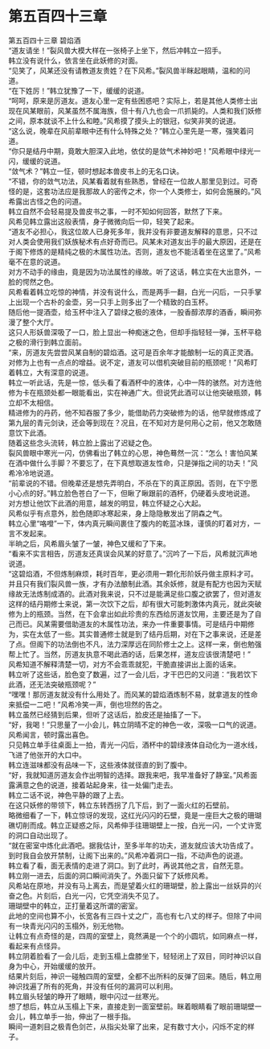 # 第五百四十三章

第五百四十三章 碧焰酒\
“道友请坐！”裂风兽大模大样在一张椅子上坐下，然后冲韩立一招手。\
韩立没有说什么，依言坐在此妖修的对面。\
“见笑了，风某还没有请教道友贵姓？在下风希。”裂风兽半眯起眼睛，温和的问道。\
“在下姓厉！”韩立犹豫了一下，缓缓的说道。\
“呵呵，原来是厉道友。道友心里一定有些困惑吧？实际上，若是其他人类修士出现在风某眼前，风某虽然不属海族，但十有八九也会一爪抓毙的。人类和我们妖修之间，原本就谈不上什么和睦。”风希摸了摸头上的银冠，似笑非笑的说道。\
“这么说，晚辈在风前辈眼中还有什么特殊之处？”韩立心里先是一寒，强笑着问道。\
“你只是结丹中期，竟敢大胆深入此地，依仗的是敛气术神妙吧！”风希眼中绿光一闪，缓缓的说道。\
“敛气术？”韩立一怔，顿时想起本兽皮书上的无名口诀。\
“不错，你的敛气功法，风某看着就有些熟悉，曾经在一位故人那里见到过。可奇怪的是，这套功法应是我那故人的密传之术，你一个人类修士，如何会施展的。”风希露出古怪之色的问道。\
韩立自然不会轻易提及兽皮书之事，一时不知如何回答，默然了下来。\
风希见韩立露出这般表情，身子微微向后一仰，轻笑了起来。\
“道友不必担心，我这位故人已身死多年，我并没有非要道友解释的意思，只不过对人类会使用我们妖族秘术有点好奇而已。风某未对道友出手的最大原因，还是在于阁下修炼的是精纯之极的木属性功法。否则，道友也不能活着坐在这里了。”风希毫不在意的说道。\
对方不动手的缘由，竟是因为功法属性的缘故。听了这话，韩立实在大出意外，一脸的愕然之色。\
风希看着韩立吃惊的神情，并没有说什么，而是两手一翻，白光一闪后，一只手掌上出现一个古朴的金壶，另一只手上则多出了一个精致的白玉杯。\
随后他一提酒壶，给玉杯中注入了碧绿之极的液体，一股香醇浓厚的酒香，瞬间弥漫了整个大厅。\
这只人形妖兽深吸了一口，脸上显出一种痴迷之色，但却手指轻轻一弹，玉杯平稳之极的滑行到韩立面前。\
“来，厉道友先尝尝风某自制的碧焰酒。这可是百余年才能酿制一坛的真正灵酒。对修为上也有一点点的增益。说不定，道友可以借机突破目前的瓶颈呢！”风希盯着韩立，大有深意的说道。\
韩立一听此话，先是一惊，低头看了看酒杯中的液体，心中一阵的骇然。对方连他修为卡在瓶颈处都一眼能看出，实在神通广大。但说凭此酒可以让他突破瓶颈，韩立却不太相信。\
精进修为的丹药，他不知吞服了多少，能借助药力突破修为的话，他早就修炼成了第九层的青元剑诀，还会等到现在？况且，在不知对方是何用心之前，他又怎敢随意饮下此酒。\
随着这些念头流转，韩立脸上露出了迟疑之色。\
裂风兽眼中寒光一闪，仿佛看出了韩立的心思，神色蓦然一沉：“怎么！害怕风某在酒中做什么手脚？不要忘了，在下真想取道友性命，只是弹指之间的功夫！”风希冷冷地说道。\
“前辈说的不错。但晚辈还是想先弄明白，不杀在下的真正原因。否则，在下宁愿小心点的好。”韩立脸色苍白了一下，但瞅了瞅跟前的酒杯，仍硬着头皮地说道。\
对方想让他饮下此酒的用意，越发的明显，韩立怀疑之心大起。\
风希似乎有点意外，脸色随即冰寒起来，身上隐隐散发出了阴森之气。\
韩立心里“咯噔”一下，体内真元瞬间裹住了腹内的乾蓝冰珠，谨慎的盯着对方，一言不发起来。\
半晌之后，风希眉头皱了一皱，神色又缓和了下来。\
“看来不实言相告，厉道友还真误会风某的好意了。”沉吟了一下后，风希就沉声地说道。\
“这碧焰酒，不但炼制麻烦，耗时百年，更必须用一颗化形阶妖丹做主原料才可。并且只有我们裂风兽一族，才有办法酿制此酒。其余妖修，就是有配方也因为天赋缘故无法炼制成酒的。此酒对我来说，只不过是能满足些口腹之欲罢了，但对道友这样的结丹期修士来说，第一次饮下之后，却有很大可能刺激体内真元，就此突破修为上的瓶颈。当然，在下会拿出如此珍贵的东西给厉道友饮用，主要还是为了自己而已。风某需要借助道友的木属性功法，来办一件重要事情。可是结丹中期修为，实在太低了一些。其实普通修士就是到了结丹后期，对在下之事来说，还是差了点。但阁下的功法倒也不凡，法力深厚远在同阶修士之上。这样一来，倒也勉强帮上忙了。当然，厉道友执意不喝此酒的话，后果怎样，道友应该很清楚吧！”\
风希知道不解释清楚一切，对方不会乖乖就犯，干脆直接讲出上面的话来。\
韩立听了这些话，脸色变了数遍，过了一会儿后，才干巴巴的又问道：“我若饮下此酒，还无法突破瓶颈呢？”\
“嘿嘿！那厉道友就没有什么用处了。而风某的碧焰酒炼制不易，就拿道友的性命来抵偿一二吧！”风希冷笑一声，倒也坦然的告之。\
韩立虽然已经猜到后果，但听了这话后，脸皮还是抽搐了一下。\
“好，我喝！”只思量了一小会儿，韩立阴晴不定的神色一收，深吸一口气的说道。\
风希闻言，顿时露出喜色。\
只见韩立单手往桌面上一拍，青光一闪后，酒杯中的碧绿液体自动化为一道水线，飞进了他张开的大口中。\
韩立连滋味都没有品味一下，这些液体就径直的到了腹中。\
“好，我就知道厉道友会作出明智的选择。跟我来吧，我早准备好了静室。”风希面露满意之色的说道，接着站起身来，往一处偏门走去。\
韩立二话不说，神色平静的跟了上去。\
在这只妖修的带领下，韩立东转西拐了几下后，到了一面火红的石壁前。\
略微细看了一下，韩立惊讶的发现，这红光闪闪的石壁，竟是一座巨大之极的珊瑚礁切削而成。韩立正疑惑之际，风希伸手往珊瑚壁上一按，白光一闪，一个丈许宽的洞口自动出现了。\
“就在密室中炼化此酒吧。据我估计，至多半年的功夫，道友就应该大功告成了。到时我自会放开禁制，让阁下出来的。”风希冲着洞口一指，不动声色的说道。\
韩立看了看，面无表情的走进了洞口。到了此时，再说其他之言，自然无意。\
韩立刚一进去，后面的洞口瞬间消失了。外面只留下了妖修风希。\
风希站在原地，并没有马上离去，而是望着火红的珊瑚壁，脸上露出一丝妖异的兴奋之色。片刻后，白光一闪，它凭空消失不见了。\
珊瑚壁中的韩立，正打量着这所谓的密室。\
此地的空间也算不小，长宽各有三四十丈之广，高也有七八丈的样子。但除了中间有一块青光闪闪的玉榻外，别无他物。\
让韩立有点奇怪的是，四周的室壁上，竟然满是一个个的小圆坑，如同麻点一样，看起来有点怪异。\
韩立阴着脸看了一会儿后，走到玉榻上盘膝坐下，轻轻闭上了双目，同时神识以自身为中心，开始缓缓的放开。\
结果片刻后，神识一碰触四周的室壁，全都不出所料的反弹了回来。随后，韩立用神识找遍了所有的死角，并没有任何的漏洞可以利用。\
韩立眉头轻皱的睁开了眼睛，眼中闪过一丝寒光。\
想了想后，韩立从玉榻上下来，直接走到一面室壁前。眯着眼睛看了眼前珊瑚壁一会儿，韩立单手一抬，伸出了一根手指。\
瞬间一道刺目之极青色剑芒，从指尖处窜了出来，足有数寸大小，闪烁不定的样子。
